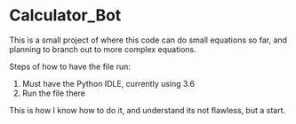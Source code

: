# Calculator_Bot
This is a small project of where this code can do small equations so far, and planning to branch out to more complex equations.

Steps of how to have the file run:

1) Must have the Python IDLE, currently using 3.6
2) Run the file there

This is how I know how to do it, and understand its not flawless, but a start. 
